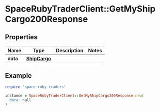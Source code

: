 # SpaceRubyTraderClient::GetMyShipCargo200Response

## Properties

| Name | Type | Description | Notes |
| ---- | ---- | ----------- | ----- |
| **data** | [**ShipCargo**](ShipCargo.md) |  |  |

## Example

```ruby
require 'space-ruby-traders'

instance = SpaceRubyTraderClient::GetMyShipCargo200Response.new(
  data: null
)
```

